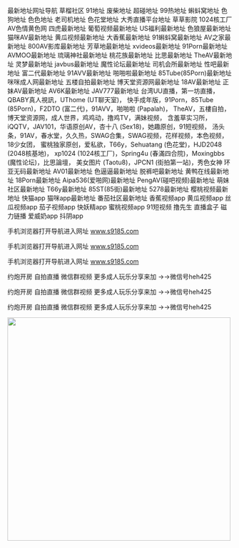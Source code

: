 最新地址网址导航 草榴社区 91地址 废柴地址 超碰地址 99热地址 蝌蚪窝地址 色狗地址 色色地址 老司机地址 色花堂地址 大秀直播平台地址 草草影院 1024核工厂 
AV色情黄色网 四虎最新地址 葡萄视频最新地址 US福利最新地址 色狼屋最新地址 猫咪AV最新地址 黄瓜视频最新地址 大香蕉最新地址 91蝌蚪窝最新地址 AV之家最新地址 800AV影库最新地址 芳草地最新地址 
xvideos最新地址 91Porn最新地址 AVMOO最新地址 琉璃神社最新地址 桃花族最新地址 比思最新地址 TheAV最新地址 灵梦最新地址 javbus最新地址 魔性论坛最新地址 司机会所最新地址 性吧最新地址 
富二代最新地址 91AVV最新地址 啪啪啦最新地址 85Tube(85Porn)最新地址 咪咪成人网最新地址 五楼自拍最新地址 博天堂资源网最新地址 18AV最新地址 正妹AV最新地址 AV6K最新地址 JAV777最新地址
台湾UU直播，第一坊直播，QBABY真人視訊，UThome (UT聊天室)，
快手成年版，91Porn，85Tube (85Porn)，F2DTO (富二代)，91AVV，啪啪啦 (Papalah)，
TheAV，五樓自拍，博天堂资源网，成人世界，鸡鸡动，撸鸡TV，满妹视频，
含羞草实习所，iQQTV，JAV101，华语原创AV，杏十八 (Sex18)，她趣原创，91短视频，
汤头条，91AV，春水堂，久久热，SWAG合集，SWAG视频，花样视频，本色视频，18少女团，
蜜桃独家原创，爱私欲，T66y，Sehuatang (色花堂)，HJD2048 (2048核基地)，
xp1024 (1024核工厂)，Spring4u (春滿四合院)，Moxingbbs (魔性论坛)，比思論壇，
美女图片 (Taotu8)，JPCN1 (街拍第一站)，秀色女神
环亚无码最新地址 AV01最新地址 色逼逼最新地址 脱裤吧最新地址 黄鸭在线最新地址 18Porn最新地址 Aipa536(爱啪网)最新地址 PengAV(碰吧视频)最新地址 萌妹社区最新地址 T66y最新地址 85ST(85街)最新地址 5278最新地址 樱桃视频最新地址 快猫app 猫咪app最新地址 番茄社区最新地址 香蕉视频app 黄瓜视频app 丝瓜视频app 茄子视频app 快妖精app 蜜桃视频app 91短视频 撸先生 直播盒子 磁力链播 爱威奶app 抖阴app

手机浏览器打开导航进入网址 www.s9185.com

手机浏览器打开导航进入网址 www.s9185.com

手机浏览器打开导航进入网址 www.s9185.com

约炮开房 自拍直播 微信群视频 更多成人玩乐分享来加 →→微信号heh425

约炮开房 自拍直播 微信群视频 更多成人玩乐分享来加 →→微信号heh425

约炮开房 自拍直播 微信群视频 更多成人玩乐分享来加 →→微信号heh425

<a href="http://www.s9185.com"><img border="0" src="https://img50.pixhost.to/images/147/185954825_333.jpg" width="500" height="500"></a></p><p align="center">
